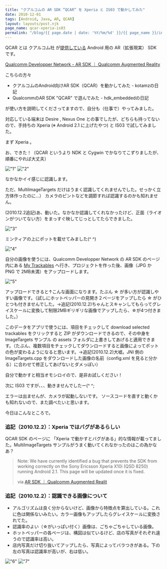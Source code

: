 ```yaml
---
title: "クアルコムの AR SDK ”QCAR” を Xperia と IS03 で動かしてみた"
date: 2010-12-01
tags: [Android, Java, AR, QCAR]
layout: layouts/post.njk
page_name: qcar-xperia-is03
permalink: "/blog/{{ page.date | date: '%Y/%m/%d' }}/{{ page_name }}/index.html"
---
```

QCAR とは クアルコム社 が[提供している](http://japanese.engadget.com/2010/10/07/android-ar-sdk/) Android 用の AR（拡張現実） SDK です。
<!--more-->

[Qualcomm Developper Network - AR SDK ｜ Qualcomm Augmented Reality](https://ar.qualcomm.com/qdevnet/sdk)

こちらの方々

* クアルコムのAndroid向けAR SDK（QCAR）を動かしてみた - kotamzの日記
* QualcommのAR SDK "QCAR" で遊んでみた - hdk_embeddedの日記

が使い方を説明してくださってますので、自分も（仕事で）やってみました。

対応している端末は Desire , Nexus One との事でしたが、どちらも持ってないので、手持ちの Xperia (※ Android 2.1 に上げたやつ) と IS03 で試してみました。

まず Xperia 。

お、できた！（QCAR というより NDK と Cygwin でかなりてこずりましたが、順番にやれば大丈夫）

!["1"](https://blog.amay0777.net/img/posts/qcar_xperia_1.png)
!["2"](https://blog.amay0777.net/img/posts/qcar_xperia_2.png)

なかなかイイ感じに認識します。

ただ、MultiImageTargets だけはうまく認識してくれませんでした。せっかく立方体作ったのに…）
カメラのピントなどを調節すれば認識するのかも知れません。

(2010.12.2追記)あ、動いた。なかなか認識してくれなかったけど、正面（ライオンがついてない方）をまっすぐ映してじっとしてたらできました。

!["3"](https://blog.amay0777.net/img/posts/qcar_xperia_3.png)

ミンティアの上にポットを載せてみました(^ ^)

!["4"](https://blog.amay0777.net/img/posts/qcar_xperia_4.png)
 
自分の画像を使うには、Qualcomm Developper Network の AR SDK のページ内にある [My Trackables](https://ar.qualcomm.com/qdevnet/projects) へ行き、プロジェクトを作った後、画像（JPG か PNG で 2MB未満）をアップロードします。

!["5"](https://blog.amay0777.net/img/posts/qcar_xperia_5.png)

アップロードできると↑こんな画面になります。たぶん ☆ が多い方が認識しやすい画像です。（試しにホットペッパーの見開き２ページをアップしたら ☆ がひとつも付きませんでした。→追記(2010.12.2)ちゃんとスキャンしてもらってグレイスケールに変換して制限2MBギリギリな画像でアップしたら、☆が4つ付きました。）

このデータをアプリで使うには、項目をチェックして download selected trackables をクリックすると ZIP がダウンロードできるので、その中身を ImageTargets サンプル の assets フォルダに上書きしてあげると適用できます。（たぶん、複数項目をチェックしてダウンロードすると画像によってポットの色が変わるようになると思います。→追記(2010.12.2)大嘘。JNI 側の ImageTargets.cpp をダウンロードした画像の名前（config.xml を見ると分かる）に合わせて修正してあげないとダメっぽい）

自分で動かすと相当オモシロイので、是非お試しください！ 

次に IS03 ですが、、、動きませんでしたー(^ ^;

エラーは出ませんが、カメラが起動しないです。
ソースコードを直すと動くかも知れないので、また調べたいと思います。

今日はこんなところで。

### 追記（2010.12.2）：Xperia ではバグがあるらしい

QCAR SDK のページに 「Xperia で動かすとバグがある」的な情報が載ってました。MultiImageTargets サンプルがうまく動いてくれなかったのはこの為かなあ？

> Note: We have currently identified a bug that prevents the SDK from working correctly on the Sony Ericsson Xperia X10i (QSD 8250) running Android 2.1. This page will be updated once it is fixed.
>
> via [AR SDK ｜ Qualcomm Augmented Realit](https://ar.qualcomm.com/qdevnet/sdk)

### 追記（2010.12.2）：認識できる画像について

* アルゴリズムは良く分からないけど、画像から特徴点を算出している。これに色は関係ないみたい。カラー画像もアップしたらグレイスケールに変換されてた。
* 認識率のよい（☆がいっぱい付く）画像は、ごちゃごちゃしている画像。
* ホットペッパーの各ページは、構図は似ているけど、店の写真がそれぞれ違うので認識率は高い。
* 店内写真だけ切り抜いてアップしたら、写真によってバラつきがある。下の左の写真は認識率が高いが、右は低い。

!["6"](https://blog.amay0777.net/img/posts/qcar_xperia_6.png)
!["7"](https://blog.amay0777.net/img/posts/qcar_xperia_7.png)
